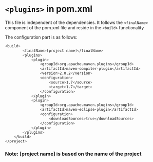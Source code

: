 # ```<plugins>``` in pom.xml

This file is independent of the dependencies. It follows the ```<finalName>```
component of the pom.xml file and reside in the ```<build>``` functionality

The configuration part is as follows:

```sh
<build>
		<finalName>[project name]</finalName>
		<plugins>
			<plugin>
				<groupId>org.apache.maven.plugins</groupId>
				<artifactId>maven-compiler-plugin</artifactId>
				<version>2.0.2</version>
				<configuration>
					<source>1.7</source>
					<target>1.7</target>
				</configuration>
			</plugin>
			<plugin>
				<groupId>org.apache.maven.plugins</groupId>
				<artifactId>maven-eclipse-plugin</artifactId>
				<configuration>
					<downloadSources>true</downloadSources>
				</configuration>
			</plugin>
		</plugins>
	</build>
</project>
```
### Note: [project name] is based on the name of the project 
